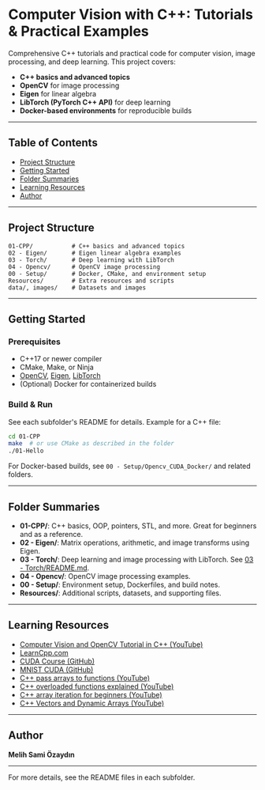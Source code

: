 
# Computer Vision with C++: Tutorials & Practical Examples

Comprehensive C++ tutorials and practical code for computer vision, image processing, and deep learning. This project covers:

- **C++ basics and advanced topics**
- **OpenCV** for image processing
- **Eigen** for linear algebra
- **LibTorch (PyTorch C++ API)** for deep learning
- **Docker-based environments** for reproducible builds

---

## Table of Contents

- [Project Structure](#project-structure)
- [Getting Started](#getting-started)
- [Folder Summaries](#folder-summaries)
- [Learning Resources](#learning-resources)
- [Author](#author)

---

## Project Structure

```
01-CPP/           # C++ basics and advanced topics
02 - Eigen/       # Eigen linear algebra examples
03 - Torch/       # Deep learning with LibTorch
04 - Opencv/      # OpenCV image processing
00 - Setup/       # Docker, CMake, and environment setup
Resources/        # Extra resources and scripts
data/, images/    # Datasets and images
```

---

## Getting Started

### Prerequisites
- C++17 or newer compiler
- CMake, Make, or Ninja
- [OpenCV](https://opencv.org/), [Eigen](https://eigen.tuxfamily.org/), [LibTorch](https://pytorch.org/cppdocs/installing.html)
- (Optional) Docker for containerized builds

### Build & Run
See each subfolder's README for details. Example for a C++ file:

```bash
cd 01-CPP
make  # or use CMake as described in the folder
./01-Hello
```

For Docker-based builds, see `00 - Setup/Opencv_CUDA_Docker/` and related folders.

---

## Folder Summaries

- **01-CPP/**: C++ basics, OOP, pointers, STL, and more. Great for beginners and as a reference.
- **02 - Eigen/**: Matrix operations, arithmetic, and image transforms using Eigen.
- **03 - Torch/**: Deep learning and image processing with LibTorch. See [03 - Torch/README.md](03%20-%20Torch/README.md).
- **04 - Opencv/**: OpenCV image processing examples.
- **00 - Setup/**: Environment setup, Dockerfiles, and build notes.
- **Resources/**: Additional scripts, datasets, and supporting files.

---

## Learning Resources

- [Computer Vision and OpenCV Tutorial in C++ (YouTube)](https://www.youtube.com/playlist?list=PLkmvobsnE0GHMmTF7GTzJnCISue1L9fJn)
- [LearnCpp.com](https://www.learncpp.com/)
- [CUDA Course (GitHub)](https://github.com/Infatoshi/cuda-course)
- [MNIST CUDA (GitHub)](https://github.com/Infatoshi/mnist-cuda)
- [C++ pass arrays to functions (YouTube)](https://www.youtube.com/watch?v=VQSroKMqISE)
- [C++ overloaded functions explained (YouTube)](https://www.youtube.com/watch?v=LZd5LhfnYsk)
- [C++ array iteration for beginners (YouTube)](https://www.youtube.com/watch?v=a4P4ial8OgQ)
- [C++ Vectors and Dynamic Arrays (YouTube)](https://www.youtube.com/watch?v=OGQQK-hmOpE)

---

## Author

**Melih Sami Özaydın**

---

For more details, see the README files in each subfolder.
